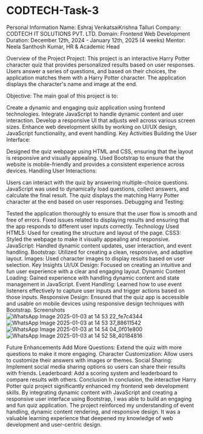 # CODTECH-Task-3
Personal Information
Name: Eshraj VenkatsaiKrishna Talluri
Company: CODTECH IT SOLUTIONS PVT. LTD.
Domain: Frontend Web Development
Duration: December 12th, 2024 - January 12th, 2025 (4 weeks)
Mentor: Neela Santhosh Kumar, HR & Academic Head

Overview of the Project
Project:
This project is an interactive Harry Potter character quiz that provides personalized results based on user responses. Users answer a series of questions, and based on their choices, the application matches them with a Harry Potter character. The application displays the character's name and image at the end.

Objective:
The main goal of this project is to:

Create a dynamic and engaging quiz application using frontend technologies.
Integrate JavaScript to handle dynamic content and user interaction.
Develop a responsive UI that adjusts well across various screen sizes.
Enhance web development skills by working on UI/UX design, JavaScript functionality, and event handling.
Key Activities
Building the User Interface:

Designed the quiz webpage using HTML and CSS, ensuring that the layout is responsive and visually appealing.
Used Bootstrap to ensure that the website is mobile-friendly and provides a consistent experience across devices.
Handling User Interactions:

Users can interact with the quiz by answering multiple-choice questions.
JavaScript was used to dynamically load questions, collect answers, and calculate the final result.
The quiz displays the matching Harry Potter character at the end based on user responses.
Debugging and Testing:

Tested the application thoroughly to ensure that the user flow is smooth and free of errors.
Fixed issues related to displaying results and ensuring that the app responds to different user inputs correctly.
Technology Used
HTML5: Used for creating the structure and layout of the page.
CSS3: Styled the webpage to make it visually appealing and responsive.
JavaScript: Handled dynamic content updates, user interaction, and event handling.
Bootstrap: Utilized for creating a clean, responsive, and adaptive layout.
Images: Used character images to display results based on user selection.
Key Insights
UI/UX Design: Focused on creating an intuitive and fun user experience with a clear and engaging layout.
Dynamic Content Loading: Gained experience with handling dynamic content and state management in JavaScript.
Event Handling: Learned how to use event listeners effectively to capture user inputs and trigger actions based on those inputs.
Responsive Design: Ensured that the quiz app is accessible and usable on mobile devices using responsive design techniques with Bootstrap.
Screenshots
![WhatsApp Image 2025-01-03 at 14 53 22_fe7c4344](https://github.com/user-attachments/assets/6cd127cd-5e24-494a-a570-a12b5930f507)
![WhatsApp Image 2025-01-03 at 14 53 37_88611542](https://github.com/user-attachments/assets/70090557-5f82-4f6b-9523-242cfcec1b02)
![WhatsApp Image 2025-01-03 at 14 54 04_0f01e800](https://github.com/user-attachments/assets/05dbc71d-84ac-424f-879f-0aecafa3992b)
![WhatsApp Image 2025-01-03 at 14 52 58_40184816](https://github.com/user-attachments/assets/6795aedb-e2a4-4e61-a2e1-4a417ca9371c)


Future Enhancements
Add More Questions: Extend the quiz with more questions to make it more engaging.
Character Customization: Allow users to customize their answers with images or themes.
Social Sharing: Implement social media sharing options so users can share their results with friends.
Leaderboard: Add a scoring system and leaderboard to compare results with others.
Conclusion
In conclusion, the interactive Harry Potter quiz project significantly enhanced my frontend web development skills. By integrating dynamic content with JavaScript and creating a responsive user interface using Bootstrap, I was able to build an engaging and fun quiz application. The project reinforced my understanding of event handling, dynamic content rendering, and responsive design. It was a valuable learning experience that deepened my knowledge of web development and user-centric design.















